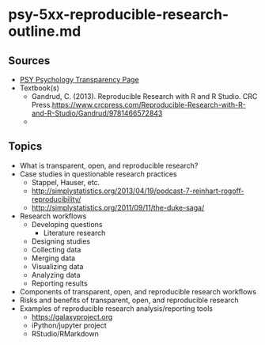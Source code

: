 # psy-5xx-reproducible-research-outline.md

## Sources

- [PSY Psychology Transparency Page](../transparency/README.md)
- Textbook(s)
    + Gandrud, C. (2013). Reproducible Research with R and R Studio. CRC Press.<https://www.crcpress.com/Reproducible-Research-with-R-and-R-Studio/Gandrud/9781466572843>
    + 

## Topics

- What is transparent, open, and reproducible research?
- Case studies in questionable research practices
    + Stappel, Hauser, etc.
    + <http://simplystatistics.org/2013/04/19/podcast-7-reinhart-rogoff-reproducibility/>
    + <http://simplystatistics.org/2011/09/11/the-duke-saga/>
- Research workflows
    + Developing questions
        * Literature research
    + Designing studies
    + Collecting data
    + Merging data
    + Visualizing data
    + Analyzing data
    + Reporting results
- Components of transparent, open, and reproducible research workflows
- Risks and benefits of transparent, open, and reproducible research
- Examples of reproducible research analysis/reporting tools
    + <https://galaxyproject.org>
    + iPython/jupyter project
    + RStudio/RMarkdown
